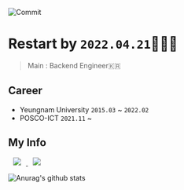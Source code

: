 ![Commit](https://user-images.githubusercontent.com/57768558/108633259-a2417200-74b6-11eb-8910-5e75b191a47e.gif)   


# Restart by ```2022.04.21```🧑‍💻😬  
> Main : Backend Engineer🇰🇷  
## Career
- Yeungnam University ```2015.03``` ~ ```2022.02```  
- POSCO-ICT ```2021.11``` ~ 
## My Info
<a href="https://instagram.com/mk_seo_10">
    <img 
        src="http://img.shields.io/badge/-Instagram-E4405F?style=flat&logo=Instagram&logoColor=white&link=https://instagram.com/mk_seo_10/"
        style="height : auto; margin-left : 10px; margin-right : 10px;"/>
</a>
<a href="https://www.notion.so/e35ae9c8467846c7a1ad67701a3a4649/">
    <img 
        src="http://img.shields.io/badge/-Portfolio-000000?style=flat&logo=Notion&logoColor=white&link=https://www.notion.so/e35ae9c8467846c7a1ad67701a3a4649/"
        style="height : auto; margin-left : 10px; margin-right : 10px;"/>
</a>

![Anurag's github stats](https://github-readme-stats.vercel.app/api?username=mmkser10)
<!--
**mmkser10/mmkser10** is a ✨ _special_ ✨ repository because its `README.md` (this file) appears on your GitHub profile.
